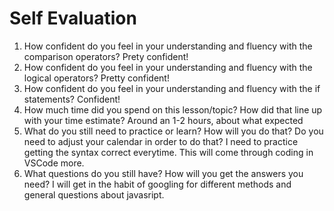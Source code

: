 # Self Evaluation

1. How confident do you feel in your understanding and fluency with the comparison operators?  Prety confident!
1. How confident do you feel in your understanding and fluency with the logical operators?  Pretty confident!
1. How confident do you feel in your understanding and fluency with the if statements? Confident!
1. How much time did you spend on this lesson/topic? How did that line up with your time estimate?  Around an 1-2 hours, about what expected
1. What do you still need to practice or learn? How will you do that? Do you need to adjust your calendar in order to do that?  I need to practice getting the syntax correct everytime.  This will come through coding in VSCode more.
1. What questions do you still have? How will you get the answers you need?  I will get in the habit of googling for different methods and general questions about javasript. 
